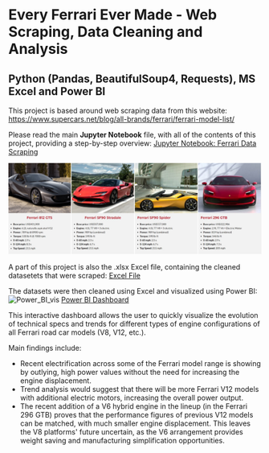 # Every Ferrari Ever Made - Web Scraping, Data Cleaning and Analysis
## Python (Pandas, BeautifulSoup4, Requests), MS Excel and Power BI

This project is based around web scraping data from this website: https://www.supercars.net/blog/all-brands/ferrari/ferrari-model-list/

Please read the main **Jupyter Notebook** file, with all of the contents of this project, providing a step-by-step overview:
[Jupyter Notebook: Ferrari Data Scraping](https://github.com/wolanindaw/ferrari_python_web_scraping/blob/main/src/ferrari_data_scraping.ipynb)

![main_image](src/ferrari_main_page.jpg)

A part of this project is also the .xlsx Excel file, containing the cleaned datasetets that were scraped:
[Excel File](https://github.com/wolanindaw/ferrari_python_web_scraping/blob/main/cleaned_scraped_ferrari_data.xlsx)

The datasets were then cleaned using Excel and visualized using Power BI:
![Power_BI_vis](src/ferrari_enginge_configurations.jpg)
[Power BI Dashboard](https://github.com/wolanindaw/ferrari_python_web_scraping/blob/main/ferrari_all_models_analysis.pbix)

This interactive dashboard allows the user to quickly visualize the evolution of technical specs and trends for different types of engine configurations of all Ferrari road car models (V8, V12, etc.).

Main findings include:
 - Recent electrification across some of the Ferrari model range is showing by outlying, high power values without the need for increasing the engine displacement.
 - Trend analysis would suggest that there will be more Ferrari V12 models with additional electric motors, increasing the overall power output.
 - The recent addition of a V6 hybrid engine in the lineup (in the Ferrari 296 GTB) proves that the performance figures of previous V12 models can be matched, with much smaller engine displacement. This leaves the V8 platforms' future uncertain, as the V6 arrangement provides weight saving and manufacturing simplification opportunities.
